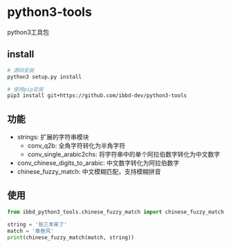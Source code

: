 # python3-tools
python3工具包

## install 

```sh
# 源码安装
python3 setup.py install

# 使用pip安装
pip3 install git+https://github.com/ibbd-dev/python3-tools
```

## 功能

- strings: 扩展的字符串模块
  - conv_q2b: 全角字符转化为半角字符
  - conv_single_arabic2chs: 将字符串中的单个阿拉伯数字转化为中文数字
- conv_chinese_digits_to_arabic: 中文数字转化为阿拉伯数字
- chinese_fuzzy_match: 中文模糊匹配，支持模糊拼音

## 使用

```python
from ibbd_python3_tools.chinese_fuzzy_match import chinese_fuzzy_match

string = '张三丰来了'
match = '章叁风'
print(chinese_fuzzy_match(match, string))
```


